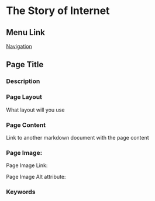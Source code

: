 # The Story of Internet

## Menu Link

[Navigation](/sections/navbar.md)


## Page Title


### Description


### Page Layout
What layout will you use

### Page Content
Link to another markdown document with the page content



### Page Image:

Page Image Link: 

Page Image Alt attribute: 


### Keywords
